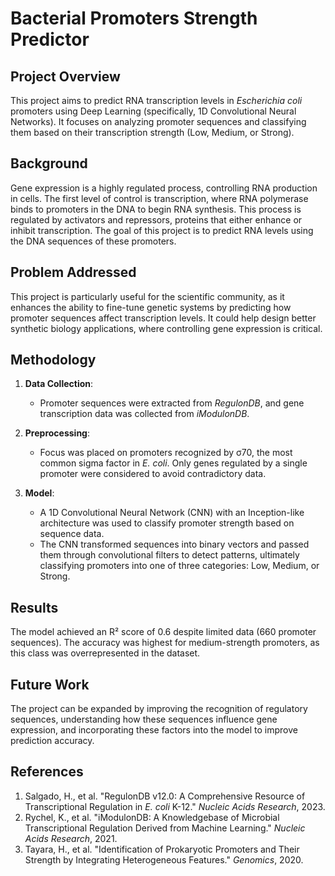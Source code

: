 # Bacterial Promoters Strength Predictor

## Project Overview
This project aims to predict RNA transcription levels in *Escherichia coli* promoters using Deep Learning (specifically, 1D Convolutional Neural Networks). It focuses on analyzing promoter sequences and classifying them based on their transcription strength (Low, Medium, or Strong). 

## Background
Gene expression is a highly regulated process, controlling RNA production in cells. The first level of control is transcription, where RNA polymerase binds to promoters in the DNA to begin RNA synthesis. This process is regulated by activators and repressors, proteins that either enhance or inhibit transcription. The goal of this project is to predict RNA levels using the DNA sequences of these promoters.

## Problem Addressed
This project is particularly useful for the scientific community, as it enhances the ability to fine-tune genetic systems by predicting how promoter sequences affect transcription levels. It could help design better synthetic biology applications, where controlling gene expression is critical.

## Methodology
1. **Data Collection**: 
   - Promoter sequences were extracted from *RegulonDB*, and gene transcription data was collected from *iModulonDB*.
   
2. **Preprocessing**:
   - Focus was placed on promoters recognized by σ70, the most common sigma factor in *E. coli*. Only genes regulated by a single promoter were considered to avoid contradictory data.

3. **Model**: 
   - A 1D Convolutional Neural Network (CNN) with an Inception-like architecture was used to classify promoter strength based on sequence data.
   - The CNN transformed sequences into binary vectors and passed them through convolutional filters to detect patterns, ultimately classifying promoters into one of three categories: Low, Medium, or Strong.

## Results
The model achieved an R² score of 0.6 despite limited data (660 promoter sequences). The accuracy was highest for medium-strength promoters, as this class was overrepresented in the dataset.

## Future Work
The project can be expanded by improving the recognition of regulatory sequences, understanding how these sequences influence gene expression, and incorporating these factors into the model to improve prediction accuracy.


## References
1. Salgado, H., et al. "RegulonDB v12.0: A Comprehensive Resource of Transcriptional Regulation in *E. coli* K-12." *Nucleic Acids Research*, 2023.
2. Rychel, K., et al. "iModulonDB: A Knowledgebase of Microbial Transcriptional Regulation Derived from Machine Learning." *Nucleic Acids Research*, 2021.
3. Tayara, H., et al. "Identification of Prokaryotic Promoters and Their Strength by Integrating Heterogeneous Features." *Genomics*, 2020.
